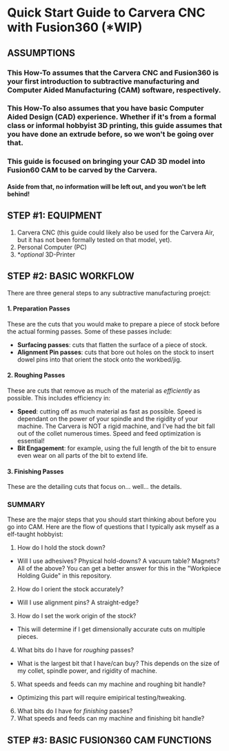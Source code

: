 # Quick Start Guide to Carvera CNC with Fusion360 (*WIP)

## ASSUMPTIONS

### This How-To assumes that the Carvera CNC and Fusion360 is your first introduction to subtractive manufacturing and Computer Aided Manufacturing (CAM) software, respectively.

### This How-To also assumes that you have basic Computer Aided Design (CAD) experience. Whether if it's from a formal class or informal hobbyist 3D printing, this guide assumes that you have done an extrude before, so we won't be going over that. 

### This guide is focused on bringing your CAD 3D model into Fusion60 CAM to be carved by the Carvera.
  
#### Aside from that, **no information will be left out, and you won't be left behind!**  

## STEP #1: EQUIPMENT  
1. Carvera CNC (this guide could likely also be used for the Carvera Air, but it has not been formally tested on that model, yet).
2. Personal Computer (PC)
3. **optional* 3D-Printer

## STEP #2: BASIC WORKFLOW  
There are three general steps to any subtractive manufacturing proejct:
#### 1. Preparation Passes
These are the cuts that you would make to prepare a piece of stock before the actual forming passes. Some of these passes include:  
- **Surfacing passes**: cuts that flatten the surface of a piece of stock.
- **Alignment Pin passes**: cuts that bore out holes on the stock to insert dowel pins into that orient the stock onto the workbed/jig.
#### 2. Roughing Passes  
These are cuts that remove as much of the material as *efficiently* as possible. This includes efficiency in:  
- **Speed**: cutting off as much material as fast as possible. Speed is dependant on the power of your spindle and the rigidity of your machine. The Carvera is NOT a rigid machine, and I've had the bit fall out of the collet numerous times. Speed and feed optimization is essential!
- **Bit Engagement**: for example, using the full length of the bit to ensure even wear on all parts of the bit to extend life.
#### 3. Finishing Passes  
These are the detailing cuts that focus on... well... the details. 

### SUMMARY
These are the major steps that you should start thinking about before you go into CAM. Here are the flow of questions that I typically ask myself as a elf-taught hobbyist:  
1. How do I hold the stock down?  
- Will I use adhesives? Physical hold-downs? A vacuum table? Magnets? All of the above? You can get a better answer for this in the "Workpiece Holding Guide" in this repository.  
2. How do I orient the stock accurately?  
- Will I use alignment pins? A straight-edge?  
3. How do I set the work origin of the stock?  
- This will determine if I get dimensionally accurate cuts on multiple pieces.  
4. What bits do I have for *roughing* passes?  
- What is the largest bit that I have/can buy? This depends on the size of my collet, spindle power, and rigidity of machine.
5. What speeds and feeds can my machine and roughing bit handle?
- Optimizing this part will require emipirical testing/tweaking.
6. What bits do I have for *finishing* passes?
7. What speeds and feeds can my machine and finishing bit handle?

## STEP #3: BASIC FUSION360 CAM FUNCTIONS
